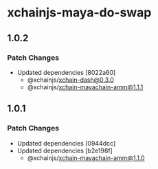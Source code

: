 # xchainjs-maya-do-swap

## 1.0.2

### Patch Changes

- Updated dependencies [8022a60]
  - @xchainjs/xchain-dash@0.3.0
  - @xchainjs/xchain-mayachain-amm@1.1.1

## 1.0.1

### Patch Changes

- Updated dependencies [0944dcc]
- Updated dependencies [b2e198f]
  - @xchainjs/xchain-mayachain-amm@1.1.0
